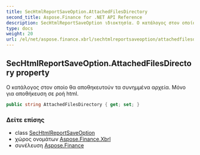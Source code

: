```yaml
---
title: SecHtmlReportSaveOption.AttachedFilesDirectory
second_title: Aspose.Finance for .NET API Reference
description: SecHtmlReportSaveOption ιδιοκτησία. Ο κατάλογος στον οποίο θα αποθηκευτούν τα συνημμένα αρχεία. Μόνο για αποθήκευση σε ροή html.
type: docs
weight: 20
url: /el/net/aspose.finance.xbrl/sechtmlreportsaveoption/attachedfilesdirectory/
---
```

## SecHtmlReportSaveOption.AttachedFilesDirectory property

Ο κατάλογος στον οποίο θα αποθηκευτούν τα συνημμένα αρχεία. Μόνο για αποθήκευση σε ροή html.

```csharp
public string AttachedFilesDirectory { get; set; }
```

### Δείτε επίσης

* class [SecHtmlReportSaveOption](../)
* χώρος ονομάτων [Aspose.Finance.Xbrl](../../sechtmlreportsaveoption/)
* συνέλευση [Aspose.Finance](../../../)


